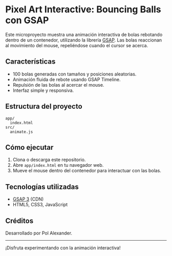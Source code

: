 # Pixel Art Interactive: Bouncing Balls con GSAP

Este microproyecto muestra una animación interactiva de bolas rebotando dentro de un contenedor, utilizando la librería [GSAP](https://greensock.com/gsap/). Las bolas reaccionan al movimiento del mouse, repeliéndose cuando el cursor se acerca.

## Características
- 100 bolas generadas con tamaños y posiciones aleatorias.
- Animación fluida de rebote usando GSAP Timeline.
- Repulsión de las bolas al acercar el mouse.
- Interfaz simple y responsiva.

## Estructura del proyecto
```
app/
  index.html
src/
  animate.js
```

## Cómo ejecutar
1. Clona o descarga este repositorio.
2. Abre `app/index.html` en tu navegador web.
3. Mueve el mouse dentro del contenedor para interactuar con las bolas.

## Tecnologías utilizadas
- [GSAP 3](https://cdnjs.com/libraries/gsap) (CDN)
- HTML5, CSS3, JavaScript

## Créditos
Desarrollado por Pol Alexander.

---
¡Disfruta experimentando con la animación interactiva!

